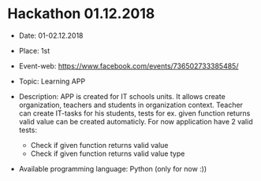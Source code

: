 # Hackathon 01.12.2018
- Date: 01-02.12.2018
- Place: 1st
- Event-web: https://www.facebook.com/events/736502733385485/
- Topic: Learning APP
- Description: APP is created for IT schools units. It allows create organization, teachers and students in organization context.
Teacher can create IT-tasks for his students, tests for ex. given function returns valid value can be created automaticly. For now application have 2 valid tests:
  - Check if given function returns valid value
  - Check if given function returns valid value type

- Available programming language: Python (only for now :))
